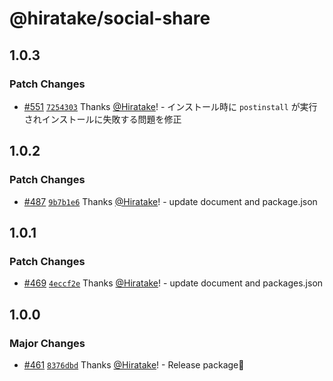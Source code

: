 # @hiratake/social-share

## 1.0.3

### Patch Changes

- [#551](https://github.com/Hiratake/hiratake-web/pull/551) [`7254303`](https://github.com/Hiratake/hiratake-web/commit/72543031983939221434c7dae56e509de598b500) Thanks [@Hiratake](https://github.com/Hiratake)! - インストール時に `postinstall` が実行されインストールに失敗する問題を修正

## 1.0.2

### Patch Changes

- [#487](https://github.com/Hiratake/hiratake-web/pull/487) [`9b7b1e6`](https://github.com/Hiratake/hiratake-web/commit/9b7b1e6454a3cc0d5d2fce3ad264268e1051853a) Thanks [@Hiratake](https://github.com/Hiratake)! - update document and package.json

## 1.0.1

### Patch Changes

- [#469](https://github.com/Hiratake/hiratake-web/pull/469) [`4eccf2e`](https://github.com/Hiratake/hiratake-web/commit/4eccf2e2a463ad9c1b09cda2bcd76501b65d1117) Thanks [@Hiratake](https://github.com/Hiratake)! - update document and packages.json

## 1.0.0

### Major Changes

- [#461](https://github.com/Hiratake/hiratake-web/pull/461) [`8376dbd`](https://github.com/Hiratake/hiratake-web/commit/8376dbdf14a19d7d65e34c48e9d265c9d6f1db7d) Thanks [@Hiratake](https://github.com/Hiratake)! - Release package🎉

